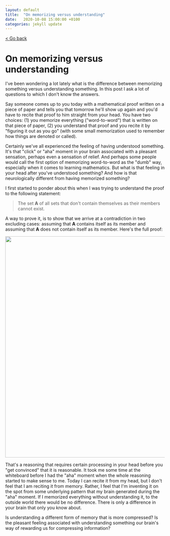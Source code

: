```yaml
---
layout: default
title:  "On memorizing versus understanding"
date:   2020-10-08 15:00:00 +0100
categories: jekyll update
---
```


<p>
   <a href="/science-docs/#blog">
      < Go back
  </a>
</p>

# On memorizing versus understanding

I've been wondering a lot lately what is the difference between memorizing something versus understanding something. In this post I ask a lot of questions to which I don't know the answers.

Say someone comes up to you today with a mathematical proof written on a piece of paper and tells you that tomorrow he'll show up again and you'd have to recite that proof to him straight from your head. You have two choices: (1) you memorize everything ("word-to-word") that is written on that piece of paper, (2) you understand that proof and you recite it by "figuring it out as you go" (with some small memorization used to remember how things are denoted or called).

Certainly we've all experienced the feeling of having understood something. It's that "click" or "aha" moment in your brain associated with a pleasant sensation, perhaps even a sensation of relief. And perhaps some people would call the first option of memorizing word-to-word as the "dumb" way, especially when it comes to learning mathematics. But what is that feeling in your head after you've understood something? And how is that neurologically different from having memorized something?

I first started to ponder about this when I was trying to understand the proof to the following statement:

> The set **A** of all sets that don't contain themselves as their members cannot exist.

A way to prove it, is to show that we arrive at a contradiction in two excluding cases: assuming that **A** contains itself as its member and assuming that **A** does not contain itself as its member. Here's the full proof:

<p align="center">
  <img src="https://github.com/camillejr/science-docs/raw/master/_posts/A-set.png" width="700">
</p>

That's a reasoning that requires certain processing in your head before you "get convinced" that it is reasonable. It took me some time at the whiteboard before I had the "aha" moment when the whole reasoning started to make sense to me. Today I can recite it from my head, but I don't feel that I am reciting it from memory. Rather, I feel that I'm inventing it on the spot from some underlying pattern that my brain generated during the "aha" moment. If I memorized everything without understanding it, to the outside world there would be no difference. There is only a difference in your brain that only you know about.

Is understanding a different form of memory that is more compressed? Is the pleasant feeling associated with understanding something our brain's way of rewarding us for compressing information?
